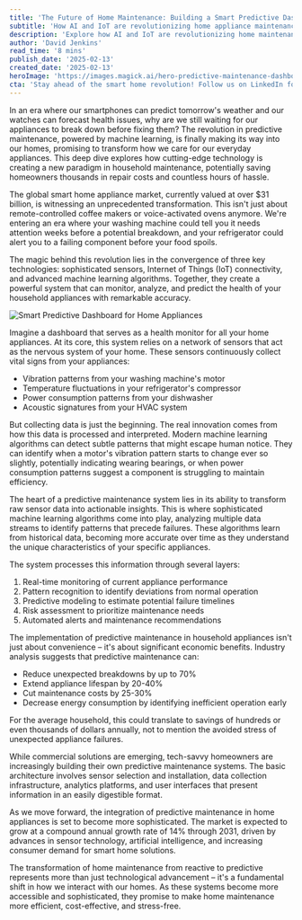 ```yaml
---
title: 'The Future of Home Maintenance: Building a Smart Predictive Dashboard for Your Appliances'
subtitle: 'How AI and IoT are revolutionizing home appliance maintenance'
description: 'Explore how AI and IoT are revolutionizing home maintenance with smart predictive dashboards that can detect appliance issues before they become problems. Learn about the technology behind these systems and how they could save homeowners thousands in repair costs while extending appliance lifespans.'
author: 'David Jenkins'
read_time: '8 mins'
publish_date: '2025-02-13'
created_date: '2025-02-13'
heroImage: 'https://images.magick.ai/hero-predictive-maintenance-dashboard.jpg'
cta: 'Stay ahead of the smart home revolution! Follow us on LinkedIn for the latest updates on home automation technology and predictive maintenance solutions that can transform your living space.'
---
```


In an era where our smartphones can predict tomorrow's weather and our watches can forecast health issues, why are we still waiting for our appliances to break down before fixing them? The revolution in predictive maintenance, powered by machine learning, is finally making its way into our homes, promising to transform how we care for our everyday appliances. This deep dive explores how cutting-edge technology is creating a new paradigm in household maintenance, potentially saving homeowners thousands in repair costs and countless hours of hassle.

The global smart home appliance market, currently valued at over $31 billion, is witnessing an unprecedented transformation. This isn't just about remote-controlled coffee makers or voice-activated ovens anymore. We're entering an era where your washing machine could tell you it needs attention weeks before a potential breakdown, and your refrigerator could alert you to a failing component before your food spoils.

The magic behind this revolution lies in the convergence of three key technologies: sophisticated sensors, Internet of Things (IoT) connectivity, and advanced machine learning algorithms. Together, they create a powerful system that can monitor, analyze, and predict the health of your household appliances with remarkable accuracy.

![Smart Predictive Dashboard for Home Appliances](https://i.magick.ai/PIXE/1738406192100_magick_img.webp)

Imagine a dashboard that serves as a health monitor for all your home appliances. At its core, this system relies on a network of sensors that act as the nervous system of your home. These sensors continuously collect vital signs from your appliances:

- Vibration patterns from your washing machine's motor
- Temperature fluctuations in your refrigerator's compressor
- Power consumption patterns from your dishwasher
- Acoustic signatures from your HVAC system

But collecting data is just the beginning. The real innovation comes from how this data is processed and interpreted. Modern machine learning algorithms can detect subtle patterns that might escape human notice. They can identify when a motor's vibration pattern starts to change ever so slightly, potentially indicating wearing bearings, or when power consumption patterns suggest a component is struggling to maintain efficiency.

The heart of a predictive maintenance system lies in its ability to transform raw sensor data into actionable insights. This is where sophisticated machine learning algorithms come into play, analyzing multiple data streams to identify patterns that precede failures. These algorithms learn from historical data, becoming more accurate over time as they understand the unique characteristics of your specific appliances.

The system processes this information through several layers:

1. Real-time monitoring of current appliance performance
2. Pattern recognition to identify deviations from normal operation
3. Predictive modeling to estimate potential failure timelines
4. Risk assessment to prioritize maintenance needs
5. Automated alerts and maintenance recommendations

The implementation of predictive maintenance in household appliances isn't just about convenience – it's about significant economic benefits. Industry analysis suggests that predictive maintenance can:

- Reduce unexpected breakdowns by up to 70%
- Extend appliance lifespan by 20-40%
- Cut maintenance costs by 25-30%
- Decrease energy consumption by identifying inefficient operation early

For the average household, this could translate to savings of hundreds or even thousands of dollars annually, not to mention the avoided stress of unexpected appliance failures.

While commercial solutions are emerging, tech-savvy homeowners are increasingly building their own predictive maintenance systems. The basic architecture involves sensor selection and installation, data collection infrastructure, analytics platforms, and user interfaces that present information in an easily digestible format.

As we move forward, the integration of predictive maintenance in home appliances is set to become more sophisticated. The market is expected to grow at a compound annual growth rate of 14% through 2031, driven by advances in sensor technology, artificial intelligence, and increasing consumer demand for smart home solutions.

The transformation of home maintenance from reactive to predictive represents more than just technological advancement – it's a fundamental shift in how we interact with our homes. As these systems become more accessible and sophisticated, they promise to make home maintenance more efficient, cost-effective, and stress-free.